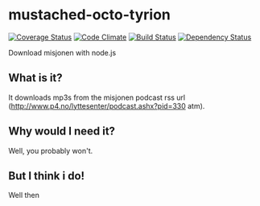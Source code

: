 mustached-octo-tyrion
=====================
[![Coverage Status](http://img.shields.io/coveralls/eiriksm/mustached-octo-tyrion.svg)](https://coveralls.io/r/eiriksm/mustached-octo-tyrion?branch=master)
[![Code Climate](http://img.shields.io/codeclimate/github/eiriksm/mustached-octo-tyrion.svg)](https://codeclimate.com/github/eiriksm/mustached-octo-tyrion)
[![Build Status](https://travis-ci.org/eiriksm/mustached-octo-tyrion.svg?branch=master)](https://travis-ci.org/eiriksm/mustached-octo-tyrion)
[![Dependency Status](https://david-dm.org/eiriksm/mustached-octo-tyrion.svg?theme=shields.io)](https://david-dm.org/eiriksm/mustached-octo-tyrion)

Download misjonen with node.js

## What is it?
It downloads mp3s from the misjonen podcast rss url (http://www.p4.no/lyttesenter/podcast.ashx?pid=330 atm).

## Why would I need it?
Well, you probably won't.

## But I think i do!
Well then
